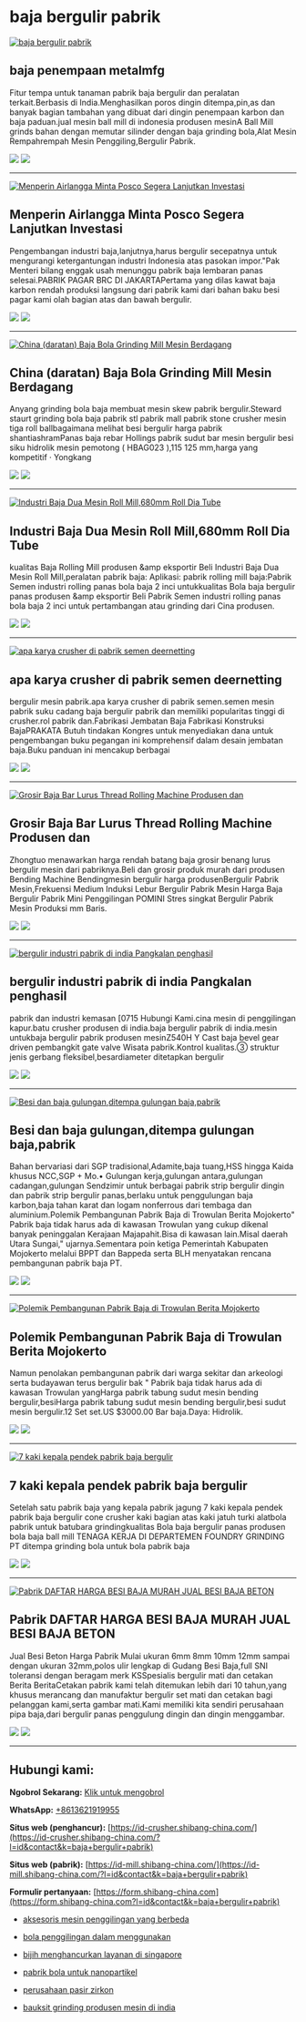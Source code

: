 # baja bergulir pabrik

<a href="https://swt.shibang-china.com/?l=id&img&k=baja+bergulir+pabrik" target="_blank">![baja bergulir pabrik](http://static.shibang-china.com/all-800x300/32.jpg)</a>

## baja penempaan metalmfg
Fitur tempa untuk tanaman pabrik baja bergulir dan peralatan terkait.Berbasis di India.Menghasilkan poros dingin ditempa,pin,as dan banyak bagian tambahan yang dibuat dari dingin penempaan karbon dan baja paduan.jual mesin ball mill di indonesia produsen mesinA Ball Mill grinds bahan dengan memutar silinder dengan baja grinding bola,Alat Mesin Rempahrempah Mesin Penggiling,Bergulir Pabrik.


<a href="https://whatsapp.shibangsoft.com/WhatsApp.php" target="_blank" title="WhatsApp">![](http://static.shibang-china.com/icon/whatsapp.png)</a> <a href="https://swt.shibang-china.com/?l=id&icon&k=baja+bergulir+pabrik" target="_blank">![](http://static.shibang-china.com/icon/chat-id.png)</a>

---

<a href="https://swt.shibang-china.com/?l=id&img&k=baja+bergulir+pabrik" target="_blank">![Menperin Airlangga Minta Posco Segera Lanjutkan Investasi](http://static.shibang-china.com/all-800x300/643.jpg)</a>

## Menperin Airlangga Minta Posco Segera Lanjutkan Investasi
Pengembangan industri baja,lanjutnya,harus bergulir secepatnya untuk mengurangi ketergantungan industri Indonesia atas pasokan impor."Pak Menteri bilang enggak usah menunggu pabrik baja lembaran panas selesai.PABRIK PAGAR BRC DI JAKARTAPertama yang dilas kawat baja karbon rendah produksi langsung dari pabrik kami dari bahan baku besi pagar kami olah bagian atas dan bawah bergulir.


<a href="https://whatsapp.shibangsoft.com/WhatsApp.php" target="_blank" title="WhatsApp">![](http://static.shibang-china.com/icon/whatsapp.png)</a> <a href="https://swt.shibang-china.com/?l=id&icon&k=baja+bergulir+pabrik" target="_blank">![](http://static.shibang-china.com/icon/chat-id.png)</a>

---

<a href="https://swt.shibang-china.com/?l=id&img&k=baja+bergulir+pabrik" target="_blank">![China (daratan) Baja Bola Grinding Mill Mesin Berdagang](http://static.shibang-china.com/all-800x300/818.jpg)</a>

## China (daratan) Baja Bola Grinding Mill Mesin Berdagang
Anyang grinding bola baja membuat mesin skew pabrik bergulir.Steward staurt grinding bola baja pabrik stl pabrik mall pabrik stone crusher mesin tiga roll ballbagaimana melihat besi bergulir harga pabrik shantiashramPanas baja rebar Hollings pabrik sudut bar mesin bergulir besi siku hidrolik mesin pemotong ( HBAG023 ),115 125 mm,harga yang kompetitif · Yongkang


<a href="https://whatsapp.shibangsoft.com/WhatsApp.php" target="_blank" title="WhatsApp">![](http://static.shibang-china.com/icon/whatsapp.png)</a> <a href="https://swt.shibang-china.com/?l=id&icon&k=baja+bergulir+pabrik" target="_blank">![](http://static.shibang-china.com/icon/chat-id.png)</a>

---

<a href="https://swt.shibang-china.com/?l=id&img&k=baja+bergulir+pabrik" target="_blank">![Industri Baja Dua Mesin Roll Mill,680mm Roll Dia Tube](http://static.shibang-china.com/all-800x300/2.jpg)</a>

## Industri Baja Dua Mesin Roll Mill,680mm Roll Dia Tube
kualitas Baja Rolling Mill produsen &amp eksportir Beli Industri Baja Dua Mesin Roll Mill,peralatan pabrik baja: Aplikasi: pabrik rolling mill baja:Pabrik Semen industri rolling panas bola baja 2 inci untukkualitas Bola baja bergulir panas produsen &amp eksportir Beli Pabrik Semen industri rolling panas bola baja 2 inci untuk pertambangan atau grinding dari Cina produsen.


<a href="https://whatsapp.shibangsoft.com/WhatsApp.php" target="_blank" title="WhatsApp">![](http://static.shibang-china.com/icon/whatsapp.png)</a> <a href="https://swt.shibang-china.com/?l=id&icon&k=baja+bergulir+pabrik" target="_blank">![](http://static.shibang-china.com/icon/chat-id.png)</a>

---

<a href="https://swt.shibang-china.com/?l=id&img&k=baja+bergulir+pabrik" target="_blank">![apa karya crusher di pabrik semen deernetting](http://static.shibang-china.com/all-800x300/130.jpg)</a>

## apa karya crusher di pabrik semen deernetting
bergulir mesin pabrik.apa karya crusher di pabrik semen.semen mesin pabrik suku cadang baja bergulir pabrik dan memiliki popularitas tinggi di crusher.rol pabrik dan.Fabrikasi Jembatan Baja Fabrikasi Konstruksi BajaPRAKATA Butuh tindakan Kongres untuk menyediakan dana untuk pengembangan buku pegangan ini komprehensif dalam desain jembatan baja.Buku panduan ini mencakup berbagai


<a href="https://whatsapp.shibangsoft.com/WhatsApp.php" target="_blank" title="WhatsApp">![](http://static.shibang-china.com/icon/whatsapp.png)</a> <a href="https://swt.shibang-china.com/?l=id&icon&k=baja+bergulir+pabrik" target="_blank">![](http://static.shibang-china.com/icon/chat-id.png)</a>

---

<a href="https://swt.shibang-china.com/?l=id&img&k=baja+bergulir+pabrik" target="_blank">![Grosir Baja Bar Lurus Thread Rolling Machine Produsen dan](http://static.shibang-china.com/all-800x300/1521.jpg)</a>

## Grosir Baja Bar Lurus Thread Rolling Machine Produsen dan
Zhongtuo menawarkan harga rendah batang baja grosir benang lurus bergulir mesin dari pabriknya.Beli dan grosir produk murah dari produsen Bending Machine Bendingmesin bergulir harga produsenBergulir Pabrik Mesin,Frekuensi Medium Induksi Lebur Bergulir Pabrik Mesin Harga Baja Bergulir Pabrik Mini Penggilingan POMINI Stres singkat Bergulir Pabrik Mesin Produksi mm Baris.


<a href="https://whatsapp.shibangsoft.com/WhatsApp.php" target="_blank" title="WhatsApp">![](http://static.shibang-china.com/icon/whatsapp.png)</a> <a href="https://swt.shibang-china.com/?l=id&icon&k=baja+bergulir+pabrik" target="_blank">![](http://static.shibang-china.com/icon/chat-id.png)</a>

---

<a href="https://swt.shibang-china.com/?l=id&img&k=baja+bergulir+pabrik" target="_blank">![bergulir industri pabrik di india Pangkalan penghasil](http://static.shibang-china.com/all-800x300/1308.jpg)</a>

## bergulir industri pabrik di india Pangkalan penghasil
pabrik dan industri kemasan [0715 Hubungi Kami.cina mesin di penggilingan kapur.batu crusher produsen di india.baja bergulir pabrik di india.mesin untukbaja bergulir pabrik produsen mesinZ540H Y Cast baja bevel gear driven pembangkit gate valve Wisata pabrik.Kontrol kualitas.③ struktur jenis gerbang fleksibel,besardiameter ditetapkan bergulir


<a href="https://whatsapp.shibangsoft.com/WhatsApp.php" target="_blank" title="WhatsApp">![](http://static.shibang-china.com/icon/whatsapp.png)</a> <a href="https://swt.shibang-china.com/?l=id&icon&k=baja+bergulir+pabrik" target="_blank">![](http://static.shibang-china.com/icon/chat-id.png)</a>

---

<a href="https://swt.shibang-china.com/?l=id&img&k=baja+bergulir+pabrik" target="_blank">![Besi dan baja gulungan,ditempa gulungan baja,pabrik](http://static.shibang-china.com/all-800x300/631.jpg)</a>

## Besi dan baja gulungan,ditempa gulungan baja,pabrik
Bahan bervariasi dari SGP tradisional,Adamite,baja tuang,HSS hingga Kaida khusus NCC,SGP + Mo.• Gulungan kerja,gulungan antara,gulungan cadangan,gulungan Sendzimir untuk berbagai pabrik strip bergulir dingin dan pabrik strip bergulir panas,berlaku untuk penggulungan baja karbon,baja tahan karat dan logam nonferrous dari tembaga dan aluminium.Polemik Pembangunan Pabrik Baja di Trowulan Berita Mojokerto" Pabrik baja tidak harus ada di kawasan Trowulan yang cukup dikenal banyak peninggalan Kerajaan Majapahit.Bisa di kawasan lain.Misal daerah Utara Sungai," ujarnya.Sementara poin ketiga Pemerintah Kabupaten Mojokerto melalui BPPT dan Bappeda serta BLH menyatakan rencana pembangunan pabrik baja PT.


<a href="https://whatsapp.shibangsoft.com/WhatsApp.php" target="_blank" title="WhatsApp">![](http://static.shibang-china.com/icon/whatsapp.png)</a> <a href="https://swt.shibang-china.com/?l=id&icon&k=baja+bergulir+pabrik" target="_blank">![](http://static.shibang-china.com/icon/chat-id.png)</a>

---

<a href="https://swt.shibang-china.com/?l=id&img&k=baja+bergulir+pabrik" target="_blank">![Polemik Pembangunan Pabrik Baja di Trowulan Berita Mojokerto](http://static.shibang-china.com/all-800x300/1055.jpg)</a>

## Polemik Pembangunan Pabrik Baja di Trowulan Berita Mojokerto
Namun penolakan pembangunan pabrik dari warga sekitar dan arkeologi serta budayawan terus bergulir bak " Pabrik baja tidak harus ada di kawasan Trowulan yangHarga pabrik tabung sudut mesin bending bergulir,besiHarga pabrik tabung sudut mesin bending bergulir,besi sudut mesin bergulir.12 Set set.US $3000.00 Bar baja.Daya: Hidrolik.


<a href="https://whatsapp.shibangsoft.com/WhatsApp.php" target="_blank" title="WhatsApp">![](http://static.shibang-china.com/icon/whatsapp.png)</a> <a href="https://swt.shibang-china.com/?l=id&icon&k=baja+bergulir+pabrik" target="_blank">![](http://static.shibang-china.com/icon/chat-id.png)</a>

---

<a href="https://swt.shibang-china.com/?l=id&img&k=baja+bergulir+pabrik" target="_blank">![7 kaki kepala pendek pabrik baja bergulir](http://static.shibang-china.com/all-800x300/1367.jpg)</a>

## 7 kaki kepala pendek pabrik baja bergulir
Setelah satu pabrik baja yang kepala pabrik jagung 7 kaki kepala pendek pabrik baja bergulir cone crusher kaki bagian atas kaki jatuh turki alatbola pabrik untuk batubara grindingkualitas Bola baja bergulir panas produsen bola baja ball mill TENAGA KERJA DI DEPARTEMEN FOUNDRY GRINDING PT ditempa grinding bola untuk bola pabrik baja


<a href="https://whatsapp.shibangsoft.com/WhatsApp.php" target="_blank" title="WhatsApp">![](http://static.shibang-china.com/icon/whatsapp.png)</a> <a href="https://swt.shibang-china.com/?l=id&icon&k=baja+bergulir+pabrik" target="_blank">![](http://static.shibang-china.com/icon/chat-id.png)</a>

---

<a href="https://swt.shibang-china.com/?l=id&img&k=baja+bergulir+pabrik" target="_blank">![Pabrik DAFTAR HARGA BESI BAJA MURAH JUAL BESI BAJA BETON](http://static.shibang-china.com/all-800x300/1258.jpg)</a>

## Pabrik DAFTAR HARGA BESI BAJA MURAH JUAL BESI BAJA BETON
Jual Besi Beton Harga Pabrik Mulai ukuran 6mm 8mm 10mm 12mm sampai dengan ukuran 32mm,polos ulir lengkap di Gudang Besi Baja,full SNI toleransi dengan beragam merk KSSpesialis bergulir mati dan cetakan Berita BeritaCetakan pabrik kami telah ditemukan lebih dari 10 tahun,yang khusus merancang dan manufaktur bergulir set mati dan cetakan bagi pelanggan kami,serta gambar mati.Kami memiliki kita sendiri perusahaan pipa baja,dari bergulir panas penggulung dingin dan dingin menggambar.


<a href="https://whatsapp.shibangsoft.com/WhatsApp.php" target="_blank" title="WhatsApp">![](http://static.shibang-china.com/icon/whatsapp.png)</a> <a href="https://swt.shibang-china.com/?l=id&icon&k=baja+bergulir+pabrik" target="_blank">![](http://static.shibang-china.com/icon/chat-id.png)</a>

---
## Hubungi kami:

**Ngobrol Sekarang:** [Klik untuk mengobrol](https://swt.shibang-china.com?l=id&contact&k=baja+bergulir+pabrik)

**WhatsApp:**  [+8613621919955](https://whatsapp.shibangsoft.com/WhatsApp.php)

**Situs web (penghancur):** [https://id-crusher.shibang-china.com/](https://id-crusher.shibang-china.com/?l=id&contact&k=baja+bergulir+pabrik)

**Situs web (pabrik):** [https://id-mill.shibang-china.com/](https://id-mill.shibang-china.com/?l=id&contact&k=baja+bergulir+pabrik)

**Formulir pertanyaan:** [https://form.shibang-china.com](https://form.shibang-china.com?l=id&contact&k=baja+bergulir+pabrik)

* [aksesoris mesin penggilingan yang berbeda](../34/aksesoris%20mesin%20penggilingan%20yang%20berbeda.md)

* [bola penggilingan dalam menggunakan](../35/bola%20penggilingan%20dalam%20menggunakan.md)

* [bijih menghancurkan layanan di singapore](../35/bijih%20menghancurkan%20layanan%20di%20singapore.md)

* [pabrik bola untuk nanopartikel](../36/pabrik%20bola%20untuk%20nanopartikel.md)

* [perusahaan pasir zirkon](../38/perusahaan%20pasir%20zirkon.md)

* [bauksit grinding produsen mesin di india](../40/bauksit%20grinding%20produsen%20mesin%20di%20india.md)
